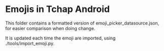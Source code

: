 # Emojis in Tchap Android

This folder contains a formatted version of emoji_picker_datasource.json, for easier comparison when doing change.

It is updated each time the emoji are imported, using ./tools/import_emoji.py.